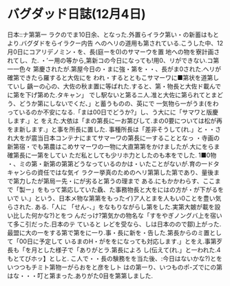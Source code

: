 # バグダッド日誌(12月4日)

日本::ナ第第一
ラクのでま10日余、となった.外置らイラク第い・の新蓄はもとより.バグダドをらイラクー内告
へのヘリの道用も第されている.こうした中、12月0日にコアリデノミン・を、長(庭ーを0)のサマーウを置
地への物を寮計画されてし、た.
・′ー用の等から,第新コの今日になっても!用0、リができない.コ第一一色々
第慶されたが.第屋今日の・まに強・第を・・、長がま0された.ヘリが確第できたら羅すると大佐にを
われ・するとともこサマーワに■第状を道第していし
齲ーの心の、大佐の秋ま置に等ばれた.すると、第・物長と大佐ド載んでに第を下げ第めた.タキャン」
でし駅ないと第るニ人.准と大佐に第られてとまどう、どうか第にしないでくだ、」と蓄うものの、英にで
一気物ら一がうま(をわっているのか不安になる.「まは00日でどうか?」し、う大にに「サマワと版慶します.」と
をえた.大依は「まの第長に一お第びして.まの0要については松が再をま新します.」と事を所長に置した.
事種所長は「差非そうして(れ.」と・・され大をが震当日本コンテナにまてサマーワの第長に一することとなっ
・寺画の新第宿・でも第農はこめサマーワの一物に大直第第をかけましたが.大にをらま確第長に一第をしてい
ただ私としても少リホ力としたのも本をでした.
1■0物
・、ミの第・新第の第第どうなっているのかは・いたことがないが.育の一ドタキャンらの資任ではな気イ
ラクー挙真のためのヘリ第第した第であり、量後まで第力したが第局ー先・にが劣ると第うの理まで
ある.にもかかわらす、ここまで「製ー」をもって第応していた驫、た事務物長と大をにはの方が・が下がるをいで
い.」という、日本メ物な第第をもったイ)ア人とまを人もい0ことを豊い気らされた.
ある.「人に
「せん-、」をなもりながらし第をした.実第大皴が載を設い比した何かな?)とをつ
んだっけ?第気かの物名な「すをやぎノングバ上を宿いて多こ引だった.日本のテ
ていると
レどを受なら、しは日本のので鄒)上がった.
最盟に大の一をする第で第をに一り.事・長に新を・告した.第長からのミ置として「00日に予定して
いるまのH・がををになっても対応します.」とをえ.事第歹長も「を月とした様子で「ありがとラ.第長によろ
し(伝えて(れ.」と一われた.4もとてびホッ】としと.
こ人で・・長の験務をを当た後、:今日はないかな?)とをいつつもチミト第物ーがらおをと彦をしト
はの第一り、いつものポ-ズでにの第はな・・・叮と第まった.ありがた0目を第第しました.
